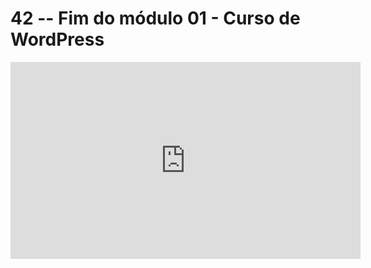 # 42 -- Fim do módulo 01 - Curso de WordPress

<iframe 
        width="560" 
        height="315" 
        src="https://www.youtube.com/embed/sdvs8gaxZ5s" 
        title="YouTube video player" 
        frameborder="0" 
        allow="accelerometer; autoplay; clipboard-write; encrypted-media; gyroscope; picture-in-picture" 
        allowfullscreen
        >
</iframe>

